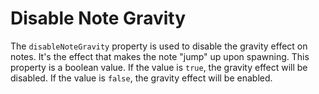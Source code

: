 # Disable Note Gravity

The `disableNoteGravity` property is used to disable the gravity effect on notes. It's the effect that makes the note "jump" up upon spawning. This property is a boolean value. If the value is `true`, the gravity effect will be disabled. If the value is `false`, the gravity effect will be enabled.